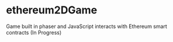 # ethereum2DGame
Game built in phaser and JavaScript interacts with Ethereum smart contracts (In Progress)
